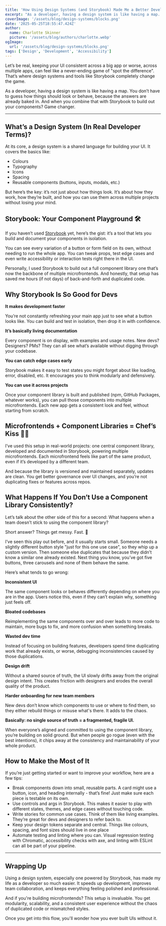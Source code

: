 ```yaml
---
title: 'How Using Design Systems (and Storybook) Made Me a Better Developer'
excerpt: "As a developer, having a design system is like having a map. You don’t have to guess how things should look or behave, because the answers are already baked in..."
coverImage: '/assets/blog/design-systems/blocks.png'
date: '2025-05-25T18:55:47.424Z'
author:
  name: Charlotte Skinner
  picture: '/assets/blog/authors/charlotte.webp'
ogImage:
  url: '/assets/blog/design-systems/blocks.png'
tags: ['Design', 'Development', 'Accessibility']
---
```


Let’s be real, keeping your UI consistent across a big app or worse, across multiple apps, can feel like a never-ending game of "spot the difference". That’s where design systems and tools like Storybook completely change the game.

As a developer, having a design system is like having a map. You don’t have to guess how things should look or behave, because the answers are already baked in. And when you combine that with Storybook to build out your components? Game changer.

---

## What’s a Design System (In Real Developer Terms)?

At its core, a design system is a shared language for building your UI. It covers the basics like:

- Colours
- Typography
- Icons
- Spacing
- Reusable components (buttons, inputs, modals, etc.)

But here’s the key: it’s not just about how things look. It’s about how they work, how they’re built, and how you can use them across multiple projects without losing your mind.

## Storybook: Your Component Playground 🛠️

If you haven’t used [Storybook](https://storybook.js.org/) yet, here’s the gist: it’s a tool that lets you build and document your components in isolation.

You can see every variation of a button or form field on its own, without needing to run the whole app. You can tweak props, test edge cases and even write accessibility or interaction tests right there in the UI.

Personally, I used Storybook to build out a full component library one that’s now the backbone of multiple microfrontends. And honestly, that setup has saved me hours (if not days) of back-and-forth and duplicated code.

## Why Storybook Is So Good for Devs

**It makes development faster**

You’re not constantly refreshing your main app just to see what a button looks like. You can build and test in isolation, then drop it in with confidence.

**It’s basically living documentation**

Every component is on display, with examples and usage notes. New devs? Designers? PMs? They can all see what’s available without digging through your codebase.

**You can catch edge cases early**

Storybook makes it easy to test states you might forget about like loading, error, disabled, etc. It encourages you to think modularly and defensively.

**You can use it across projects**

Once your component library is built and published (npm, GitHub Packages, whatever works), you can pull those components into multiple microfrontends. Each new app gets a consistent look and feel, without starting from scratch.

## Microfrontends + Component Libraries = Chef’s Kiss 👨‍🍳

I’ve used this setup in real-world projects: one central component library, developed and documented in Storybook, powering multiple microfrontends. Each microfrontend feels like part of the same product, even if it’s developed by a different team.

And because the library is versioned and maintained separately, updates are clean. You get better governance over UI changes, and you’re not duplicating fixes or features across repos.

## What Happens If You Don’t Use a Component Library Consistently?

Let’s talk about the other side of this for a second: What happens when a team doesn’t stick to using the component library?

Short answer? Things get messy. Fast. 😬

I’ve seen this play out before, and it usually starts small. Someone needs a slightly different button style "just for this one use case", so they whip up a custom version. Then someone else duplicates that because they didn’t know a similar one already existed. Next thing you know, you’ve got five buttons, three carousels and none of them behave the same.

Here’s what tends to go wrong:

**Inconsistent UI**

The same component looks or behaves differently depending on where you are in the app. Users notice this, even if they can’t explain why, something just feels off.

**Bloated codebases**

Reimplementing the same components over and over leads to more code to maintain, more bugs to fix, and more confusion when something breaks.

**Wasted dev time**

Instead of focusing on building features, developers spend time duplicating work that already exists, or worse, debugging inconsistencies caused by those duplications.

**Design drift**

Without a shared source of truth, the UI slowly drifts away from the original design intent. This creates friction with designers and erodes the overall quality of the product.

**Harder onboarding for new team members**

New devs don’t know which components to use or where to find them, so they either rebuild things or misuse what's there. It adds to the chaos.

**Basically: no single source of truth = a fragmented, fragile UI.**

When everyone’s aligned and committed to using the component library, you’re building on solid ground. But when people go rogue (even with the best intentions), it chips away at the consistency and maintainability of your whole product.

## How to Make the Most of It

If you’re just getting started or want to improve your workflow, here are a few tips:

- Break components down into small, reusable parts. A card might use a button, icon, and heading internally - that’s fine! Just make sure each piece is testable on its own.
- Use controls and args in Storybook. This makes it easier to play with different states, themes, and edge cases without touching code.
- Write stories for common use cases. Think of them like living examples. They’re great for devs and designers to refer back to.
- Keep your design tokens separate and central. Things like colours, spacing, and font sizes should live in one place
- Automate testing and linting where you can. Visual regression testing with Chromatic, accessibility checks with axe, and linting with ESLint can all be part of your pipeline.

---

## Wrapping Up
Using a design system, especially one powered by Storybook, has made my life as a developer so much easier. It speeds up development, improves team collaboration, and keeps everything feeling polished and professional.

And if you're building microfrontends? This setup is invaluable. You get modularity, scalability, and a consistent user experience without the chaos of duplicated code or mismatched styles.

Once you get into this flow, you'll wonder how you ever built UIs without it.
